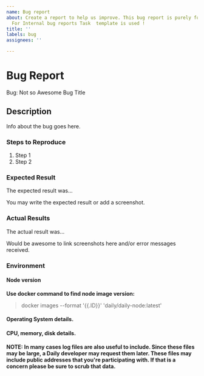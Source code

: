 ```yaml
---
name: Bug report
about: Create a report to help us improve. This bug report is purely for community.
  For Internal bug reports Task  template is used !
title: ''
labels: bug
assignees: ''

---
```


<!-- Please search existing issues to avoid creating duplicates. -->

# Bug Report

Bug: Not so Awesome Bug Title

## Description

Info about the bug goes here.

### Steps to Reproduce

1. Step 1
2. Step 2

### Expected Result

The expected result was...

You may write the expected result or add a screenshot.

### Actual Results

The actual result was...

Would be awesome to link screenshots here and/or error messages received.


### Environment

#### Node version

**Use docker command to find node image version:**

> docker images --format '{{.ID}}' 'daily/daily-node:latest'

#### Operating System details.

#### CPU, memory, disk details. 

**NOTE: In many cases log files are also useful to include. Since these files may be large, a Daily developer may request them later. These files may include public addresses that you're participating with. If that is a concern please be sure to scrub that data.**
